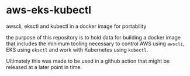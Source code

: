 # aws-eks-kubectl
awscli, eksctl and kubectl in a docker image for portability

the purpose of this repository is to hold data for building a docker image that includes 
the minimum tooling necessary to control AWS using `awscli`, EKS using `eksctl` and 
work with Kubernetes using `kubectl`.  

Ultimately this was made to be used in a github action that might be released at a later point in time.
